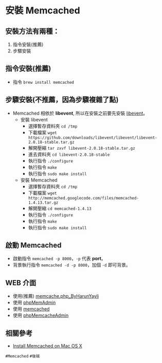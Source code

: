 # 安裝 Memcached

## 安裝方法有兩種：
1. 指令安裝(推薦)
2. 步驟安裝

## 指令安裝(推薦)
* 指令 `brew install memcached`

## 步驟安裝(不推薦，因為步驟複雜了點)
* Memcached 相依於 **libevent**, 所以在安裝之前要先安裝 [libevent](http://libevent.org)。
	* 安裝 libevent
		* 選擇暫存資料夾 `cd /tmp`
		* 下載檔案 `wget https://github.com/downloads/libevent/libevent/libevent-2.0.18-stable.tar.gz`
		* 解開壓縮 `tar zxvf libevent-2.0.18-stable.tar.gz`
		* 進去資料夾 `cd libevent-2.0.18-stable`
		* 執行指令 `./configure`
		* 執行指令 `make`
		* 執行指令 `sudo make install`
	* 安裝 Memcached
		* 選擇暫存資料夾 `cd /tmp`
		* 下載檔案 `wget http://memcached.googlecode.com/files/memcached-1.4.13.tar.gz`
		* 解開壓縮 `cd memcached-1.4.13`
		* 執行指令 `./configure`
		* 執行指令 `make`
		* 執行指令 `sudo make install`

## 啟動 Memcached
* 啟動指令 `memcached -p 8000`，`-p` 代表 **port**。
* 背景執行指令 `memcached -d -p 8000`，加個 `-d` 即可背景。

## WEB 介面
* 使用(推薦) [memcache.php_ByHarunYayli](https://github.com/comdan66/memcache.php_ByHarunYayli)
* 使用 [phpMemAdmin](https://github.com/clickalicious/phpmemadmin)
* 使用 [memcached](https://github.com/memcached/memcached)
* 使用 [phpMemcacheAdmin](https://github.com/hgschmie/phpmemcacheadmin)

## 相關參考
* [Install Memcached on Mac OS X](https://www.hacksparrow.com/install-memcached-on-mac-os-x.html)

`#Memcached` `#後端`
